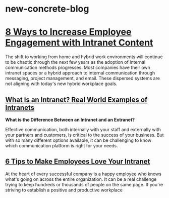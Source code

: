 # new-concrete-blog
# [8 Ways to Increase Employee Engagement with Intranet Content](https://www.concretecms.com/about/blog/intranets/8-ways-increase-employee-engagement-intranet-content)

The shift to working from home and hybrid work environments will continue to be chaotic through the next few years as the adoption of internal communication methods progresses. Most companies have their own intranet spaces or a hybrid approach to internal communication through messaging, project management, and email. These dispersed systems are not aligning with today's new hybrid workplace goals.

## [What is an Intranet? Real World Examples of Intranets](https://www.concretecms.com/about/blog/intranets/real-world-examples-intranets-vs-extranets)

**What is the Difference Between an Intranet and an Extranet?**

Effective communication, both internally with your staff and externally with your partners and customers, is critical to the success of your business. But with so many different options available, it can be challenging to know which communication platform is right for your needs.

## [6 Tips to Make Employees Love Your Intranet](https://www.concretecms.com/about/blog/intranets/6-tips-make-employees-love-your-intranet)

At the heart of every successful company is a happy employee who knows what's going on across the entire organization. It can be a real challenge trying to keep hundreds or thousands of people on the same page. If you're striving to establish a positive and productive workplace 
